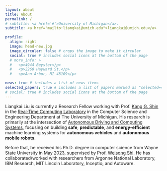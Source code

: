 ```yaml
---
layout: about
title: About
permalink: /
# subtitle: <a href='#'>University of Michigan</a>.
subtitle: <a href="mailto:liangkai@umich.edu">liangkai@umich.edu</a> 

profile:
  align: right
  image: head-new.jpg
  image_circular: false # crops the image to make it circular
  social: true # includes social icons at the bottom of the page
  # more_info: >
  #   <p>4944 Beyster</p>
  #   <p>2260 Hayward St.</p>
  #   <p>Ann Arbor, MI 48109</p>

news: true # includes a list of news items
selected_papers: true # includes a list of papers marked as "selected={true}"
# social: true # includes social icons at the bottom of the page
---
```


Liangkai Liu is currently a Research Fellow working with Prof. [Kang G. Shin](https://web.eecs.umich.edu/~kgshin/) in the [Real-Time Computing Laboratory](https://rtcl.eecs.umich.edu/rtclweb/) in the Computer Science and Engineering Department at The University of Michigan. His research is primarily at the intersection of [Autonomous Driving and Computing Systems](https://arxiv.org/abs/2009.14349), focusing on building **safe**, **predictable**, and **energy-efficient** machine learning systems for **autonomous vehicles** and **autonomous mobile robots**.

Before that, he received his Ph.D. degree in computer science from Wayne State University in May 2023, supervised by Prof. [Weisong Shi](https://www.weisongshi.org/). He has collaborated/worked with researchers from Argonne National Laboratory, IBM Research, MIT Lincoln Laboratory, Inceptio, and Autoware.